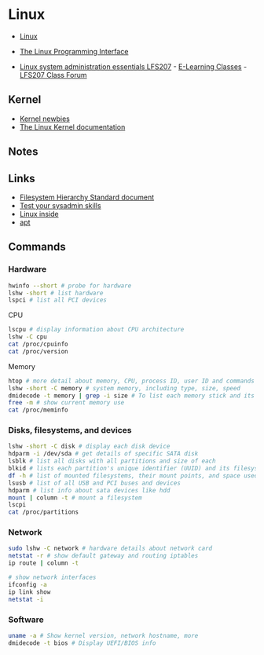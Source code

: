 # Linux

- [Linux](https://github.com/torvalds/linux)

- [The Linux Programming Interface](https://man7.org/tlpi/)
- [Linux system administration essentials LFS207](https://training.linuxfoundation.org/training/linux-system-administration-essentials-lfs207/) - [E-Learning Classes](https://trainingportal.linuxfoundation.org/learn/course/linux-system-administration-essentials-lfs207/course-introduction/course-information) - [LFS207 Class Forum](https://forum.linuxfoundation.org/categories/lfs207-class-forum)

## Kernel

- [Kernel newbies](https://kernelnewbies.org/)
- [The Linux Kernel documentation](https://www.kernel.org/doc/html/latest/)

## Notes

## Links

- [Filesystem Hierarchy Standard document](https://refspecs.linuxfoundation.org/FHS_3.0/fhs-3.0.pdf)
- [Test your sysadmin skills](https://github.com/trimstray/test-your-sysadmin-skills)
- [Linux inside](https://0xax.gitbooks.io/linux-insides/content/index.html)
- [apt](https://yoshuawuyts.gitbooks.io/knowledge/content/bin/apt.html)

## Commands

### Hardware

```sh
hwinfo --short # probe for hardware
lshw -short # list hardware
lspci # list all PCI devices
```

CPU

```sh
lscpu # display information about CPU architecture
lshw -C cpu
cat /proc/cpuinfo
cat /proc/version
```

Memory

```sh
htop # more detail about memory, CPU, process ID, user ID and commands being run. 
lshw -short -C memory # system memory, including type, size, speed
dmidecode -t memory | grep -i size # To list each memory stick and its capacity
free -m # show current memory use 
cat /proc/meminfo
```

### Disks, filesystems, and devices

```sh
lshw -short -C disk # display each disk device
hdparm -i /dev/sda # get details of specific SATA disk
lsblk # list all disks with all partitions and size of each
blkid # lists each partition's unique identifier (UUID) and its filesystem type
df -h # list of mounted filesystems, their mount points, and space used
lsusb # list of all USB and PCI buses and devices
hdparm # list info about sata devices like hdd
mount | column -t # mount a filesystem
lscpi 
cat /proc/partitions
```

### Network

```sh
sudo lshw -C network # hardware details about network card
netstat -r # show default gateway and routing iptables
ip route | column -t

# show network interfaces
ifconfig -a
ip link show
netstat -i
```

### Software

```sh
uname -a # Show kernel version, network hostname, more
dmidecode -t bios # Display UEFI/BIOS info
```
